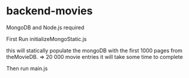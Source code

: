 # backend-movies

MongoDB and Node.js required

First Run initializeMongoStatic.js

this will statically populate the mongoDB with the first 1000 pages from theMovieDB. => 20 000 movie entries
it will take some time to complete

Then run main.js